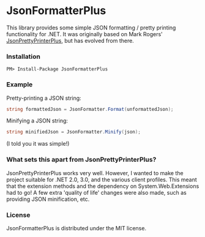 JsonFormatterPlus
=================

This library provides some simple JSON formatting / pretty printing functionality for .NET.
It was originally based on Mark Rogers' [JsonPrettyPrinterPlus](http://www.markdavidrogers.com/oxitesample/Blog/json-pretty-printerbeautifier-library-for-net), but has evolved from there.

### Installation

`PM> Install-Package JsonFormatterPlus`

### Example

Pretty-printing a JSON string:

```csharp
string formattedJson = JsonFormatter.Format(unformattedJson);
```

Minifying a JSON string:

```csharp
string minifiedJson = JsonFormatter.Minify(json);
```

(I told you it was simple!)

### What sets this apart from JsonPrettyPrinterPlus?

JsonPrettyPrinterPlus works very well. However, I wanted to make the project suitable for .NET 2.0, 3.0, and the various client profiles. This meant that the extension methods and the dependency on System.Web.Extensions had to go! 
A few extra 'quality of life' changes were also made, such as providing JSON minification, etc.

### License

JsonFormatterPlus is distributed under the MIT license.
